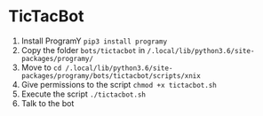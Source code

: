 # TicTacBot

1. Install ProgramY ```pip3 install programy```
2. Copy the folder ```bots/tictacbot``` in ```/.local/lib/python3.6/site-packages/programy/```
3. Move to ```cd /.local/lib/python3.6/site-packages/programy/bots/tictacbot/scripts/xnix```
4. Give permissions to the script ```chmod +x tictacbot.sh```
5. Execute the script ```./tictacbot.sh```
6. Talk to the bot
